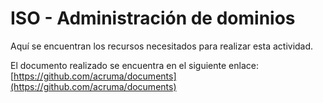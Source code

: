 # ISO - Administración de dominios

Aquí se encuentran los recursos necesitados para realizar esta actividad.

El documento realizado se encuentra en el siguiente enlace: [https://github.com/acruma/documents](https://github.com/acruma/documents)
